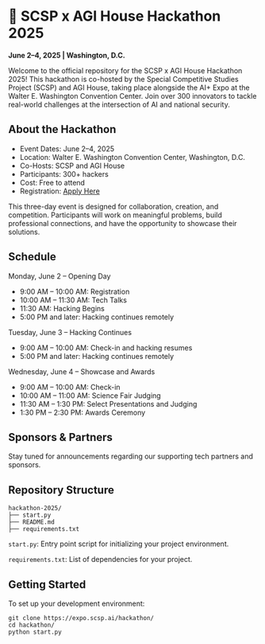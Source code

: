 # 🚀 SCSP x AGI House Hackathon 2025

**June 2–4, 2025 | Washington, D.C.**

Welcome to the official repository for the SCSP x AGI House Hackathon 2025! This hackathon is co-hosted by the Special Competitive Studies Project (SCSP) and AGI House, taking place alongside the AI+ Expo at the Walter E. Washington Convention Center. Join over 300 innovators to tackle real-world challenges at the intersection of AI and national security.

## About the Hackathon

* Event Dates: June 2–4, 2025
* Location: Walter E. Washington Convention Center, Washington, D.C.
* Co-Hosts: SCSP and AGI House
* Participants: 300+ hackers
* Cost: Free to attend
* Registration: [Apply Here](https://expo.scsp.ai/hackathon/)


This three-day event is designed for collaboration, creation, and competition. Participants will work on meaningful problems, build professional connections, and have the opportunity to showcase their solutions.

## Schedule

Monday, June 2 – Opening Day
* 9:00 AM – 10:00 AM: Registration
* 10:00 AM – 11:30 AM: Tech Talks
* 11:30 AM: Hacking Begins
* 5:00 PM and later: Hacking continues remotely

Tuesday, June 3 – Hacking Continues
* 9:00 AM – 10:00 AM: Check-in and hacking resumes
* 5:00 PM and later: Hacking continues remotely

Wednesday, June 4 – Showcase and Awards
* 9:00 AM – 10:00 AM: Check-in
* 10:00 AM – 11:00 AM: Science Fair Judging
* 11:30 AM – 1:30 PM: Select Presentations and Judging
* 1:30 PM – 2:30 PM: Awards Ceremony


## Sponsors & Partners
Stay tuned for announcements regarding our supporting tech partners and sponsors.

## Repository Structure

```
hackathon-2025/
├── start.py
├── README.md
├── requirements.txt
```

```start.py```: Entry point script for initializing your project environment.

```requirements.txt```: List of dependencies for your project.

## Getting Started
To set up your development environment:

```
git clone https://expo.scsp.ai/hackathon/
cd hackathon/
python start.py
```